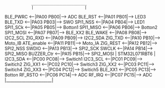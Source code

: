                 _________________________
                |                       |
BLE_PWRC     <--|PA00               PB00|--> ADC 
BLE_RST      <--|PA01               PB01|--> LED3
BLE_TXD      <--|PA03               PB03|--> SWO 
SPI1_NSS     <--|PA04               PB04|--> LED1
SPI1_SCk     <--|PA05               PB05|--> Botton1
SPI1_MISO    <--|PA06               PB06|--> Botton2
SPI1_MOSI    <--|PA07               PB07|--> BLE_XX2
BLE_WAKE     <--|PA08               PB08|--> I2C2_SCL
ZIG_RXD      <--|PA09               PB09|--> I2C2_SDA
ZIG_TXD      <--|PA10               PB10|--> Moto_IB
ATE_enable   <--|PA11               PB11|--> Moto_IA
ZIG_REST     <--|PA12               PB12|--> SPI2_NSS
SWDIO        <--|PA13               PB13|--> SPI2_SCK
SWCLK        <--|PA14				PB14|--> SPI2_MISO
BUZZER_Ctr   <--|PA15               PB15|--> SPI2_MOSI
                |     STM32L071RBT6     |           
I2C3_SDA     <--|PC00               PC08|--> Switich1
I2C3_SCL     <--|PC01               PC09|--> Switich2 
ZIG_XX1      <--|PC02               PC10|--> Switich3 
ZIG_XX2      <--|PC03               PC11|--> Switich4 
ZIG_XX3      <--|PC04               PC12|--> Switich5 
BLE_XX1      <--|PC05               PC13|--> Botton 
RF_RSTO      <--|PC06               PC14|--> ADC 
RF_IRQ       <--|PC07               PC15|--> ADC
                |_______________________|
